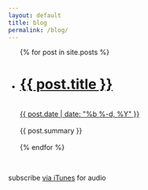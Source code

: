 ```yaml
---
layout: default
title: blog
permalink: /blog/
---
```


<ul class="post-list">
	{% for post in site.posts %}
		<li>
			<h1><a href="{{ post.url | prepend: site.baseurl }}">{{ post.title }}</a></h1><br><a href="{{ post.url }}">{{ post.date | date: "%b %-d, %Y" }}</a><br><br>
			{{ post.summary }} <br><br>
		</li>
			{% endfor %}
</ul>

<br>

<p>subscribe <a href="https://itunes.apple.com/us/podcast/audio-blog/id1014815356">via iTunes</a> for audio</p>
